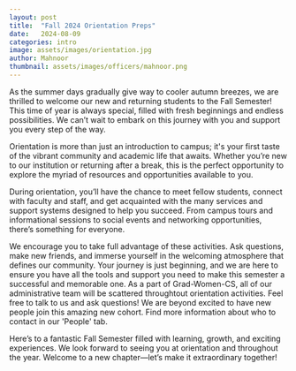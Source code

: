 ```yaml
---
layout: post
title:  "Fall 2024 Orientation Preps"
date:   2024-08-09
categories: intro
image: assets/images/orientation.jpg
author: Mahnoor
thumbnail: assets/images/officers/mahnoor.png
---
```


As the summer days gradually give way to cooler autumn breezes, we are thrilled to welcome our new and returning students to the Fall Semester! This time of year is always special, filled with fresh beginnings and endless possibilities. We can’t wait to embark on this journey with you and support you every step of the way.

Orientation is more than just an introduction to campus; it's your first taste of the vibrant community and academic life that awaits. Whether you’re new to our institution or returning after a break, this is the perfect opportunity to explore the myriad of resources and opportunities available to you.

During orientation, you’ll have the chance to meet fellow students, connect with faculty and staff, and get acquainted with the many services and support systems designed to help you succeed. From campus tours and informational sessions to social events and networking opportunities, there’s something for everyone.

We encourage you to take full advantage of these activities. Ask questions, make new friends, and immerse yourself in the welcoming atmosphere that defines our community. Your journey is just beginning, and we are here to ensure you have all the tools and support you need to make this semester a successful and memorable one. As a part of Grad-Women-CS, all of our administrative team will be scattered throughtout orientation activities. Feel free to talk to us and ask questions! We are beyond excited to have new people join this amazing new cohort. Find more information about who to contact in our 'People' tab. 

Here’s to a fantastic Fall Semester filled with learning, growth, and exciting experiences. We look forward to seeing you at orientation and throughout the year. Welcome to a new chapter—let’s make it extraordinary together!


